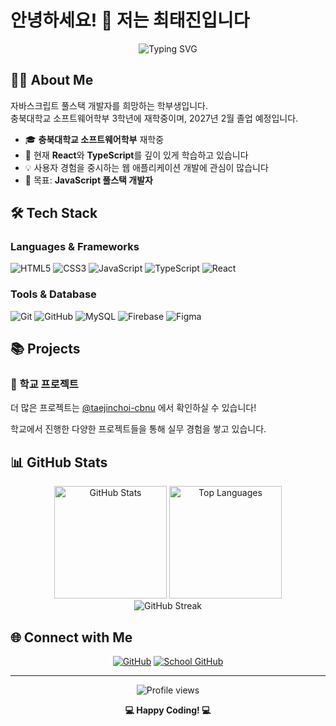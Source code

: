 # 안녕하세요! 👋 저는 최태진입니다

<div align="center">
  <img src="https://readme-typing-svg.herokuapp.com?font=Fira+Code&pause=1000&color=2E86AB&center=true&vCenter=true&width=435&lines=JavaScript+Full-Stack+Developer;Software+Student+at+CBNU;Always+learning+new+things" alt="Typing SVG" />
</div>

## 🙋‍♂️ About Me

자바스크립트 풀스택 개발자를 희망하는 학부생입니다.  
충북대학교 소프트웨어학부 3학년에 재학중이며, 2027년 2월 졸업 예정입니다.

- 🎓 **충북대학교 소프트웨어학부** 재학중
- 🌱 현재 **React**와 **TypeScript**를 깊이 있게 학습하고 있습니다
- 💡 사용자 경험을 중시하는 웹 애플리케이션 개발에 관심이 많습니다
- 🎯 목표: **JavaScript 풀스택 개발자**

## 🛠️ Tech Stack

### Languages & Frameworks
![HTML5](https://img.shields.io/badge/HTML5-E34F26?style=for-the-badge&logo=html5&logoColor=white)
![CSS3](https://img.shields.io/badge/CSS3-1572B6?style=for-the-badge&logo=css3&logoColor=white)
![JavaScript](https://img.shields.io/badge/JavaScript-F7DF1E?style=for-the-badge&logo=JavaScript&logoColor=white)
![TypeScript](https://img.shields.io/badge/TypeScript-007ACC?style=for-the-badge&logo=typescript&logoColor=white)
![React](https://img.shields.io/badge/React-20232A?style=for-the-badge&logo=react&logoColor=61DAFB)

### Tools & Database
![Git](https://img.shields.io/badge/Git-F05032?style=for-the-badge&logo=git&logoColor=white)
![GitHub](https://img.shields.io/badge/GitHub-100000?style=for-the-badge&logo=github&logoColor=white)
![MySQL](https://img.shields.io/badge/MySQL-00000F?style=for-the-badge&logo=mysql&logoColor=white)
![Firebase](https://img.shields.io/badge/Firebase-039BE5?style=for-the-badge&logo=Firebase&logoColor=white)
![Figma](https://img.shields.io/badge/Figma-F24E1E?style=for-the-badge&logo=figma&logoColor=white)

## 📚 Projects

### 🏫 학교 프로젝트
더 많은 프로젝트는 [@taejinchoi-cbnu](https://github.com/taejinchoi-cbnu) 에서 확인하실 수 있습니다!

학교에서 진행한 다양한 프로젝트들을 통해 실무 경험을 쌓고 있습니다.

## 📊 GitHub Stats

<div align="center">
  <img src="https://github-readme-stats.vercel.app/api?username=TaeTae-01&show_icons=true&theme=tokyonight" alt="GitHub Stats" height="180"/>
  <img src="https://github-readme-stats.vercel.app/api/top-langs/?username=TaeTae-01&layout=compact&theme=tokyonight" alt="Top Languages" height="180"/>
</div>

<div align="center">
  <img src="https://github-readme-streak-stats.herokuapp.com/?user=TaeTae-01&theme=tokyonight" alt="GitHub Streak" />
</div>

## 🌐 Connect with Me

<div align="center">
  
[![GitHub](https://img.shields.io/badge/GitHub-100000?style=for-the-badge&logo=github&logoColor=white)](https://github.com/TaeTae-01)
[![School GitHub](https://img.shields.io/badge/School_GitHub-100000?style=for-the-badge&logo=github&logoColor=white)](https://github.com/taejinchoi-cbnu)

</div>

---

<div align="center">
  <img src="https://komarev.com/ghpvc/?username=TaeTae-01&label=Profile%20views&color=0e75b6&style=flat" alt="Profile views" />
  
  **💻 Happy Coding! 💻**
</div>

